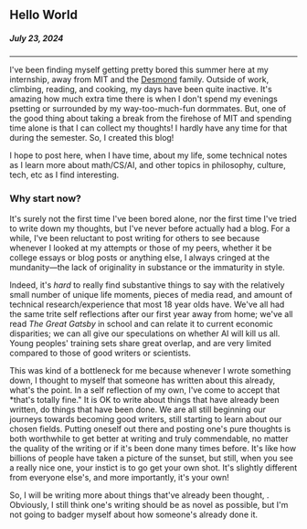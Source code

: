 ## Hello World
##### July 23, 2024
---
I've been finding myself getting pretty bored this summer here at my internship, away from MIT and the [Desmond](http://desmond.mit.edu/) family. Outside of work, climbing, reading, and cooking, my days have been quite inactive. It's amazing how much extra time there is when I don't spend my evenings psetting or surrounded by my way-too-much-fun dormmates. But, one of the good thing about taking a break from the firehose of MIT and spending time alone is that I can collect my thoughts! I hardly have any time for that during the semester. So, I created this blog!

I hope to post here, when I have time, about my life, some technical notes as I learn more about math/CS/AI, and other topics in philosophy, culture, tech, etc as I find interesting.

### Why start now?

It's surely not the first time I've been bored alone, nor the first time I've tried to write down my thoughts, but I've never before actually had a blog. For a while, I've been reluctant to post writing for others to see because whenever I looked at my attempts or those of my peers, whether it be college essays or blog posts or anything else, I always cringed at the mundanity—the lack of originality in substance or the immaturity in style. 

Indeed, it's *hard* to really find substantive things to say with the relatively small number of unique life moments, pieces of media read, and amount of technical research/experience that most 18 year olds have. We've all had the same trite self reflections after our first year away from home; we've all read *The Great Gatsby* in school and can relate it to current economic disparities; we can all give our speculations on whether AI will kill us all. Young peoples' training sets share great overlap, and are very limited compared to those of good writers or scientists. 

This was kind of a bottleneck for me because whenever I wrote something down, I thought to myself that someone has written about this already, what's the point. In a self reflection of my own, I've come to accept that *that's totally fine." It is OK to write about things that have already been written, do things that have been done. We are all still beginning our journeys towards becoming good writers, still starting to learn about our chosen fields. Putting oneself out there and posting one's pure thoughts is both worthwhile to get better at writing and truly commendable, no matter the quality of the writing or if it's been done many times before. It's like how billions of people have taken a picture of the sunset, but still, when you see a really nice one, your instict is to go get your own shot. It's slightly different from everyone else's, and more importantly, it's your own!

So, I will be writing more about things that've already been thought, . Obviously, I still think one's writing should be as novel as possible, but I'm not going to badger myself about how someone's already done it.

<!-- This line of thinking has slowly warmed me to the idea of posting writing online, and so here we are! -->

